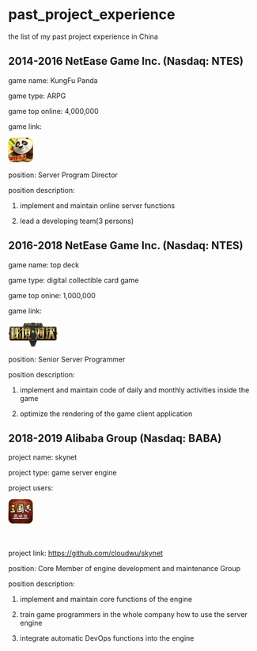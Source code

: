 # past_project_experience
the list of my past project experience in China

## 2014-2016 NetEase Game Inc. (Nasdaq: NTES)


game name: KungFu Panda

game type: ARPG

game top online: 4,000,000

game link: <a href="https://www.taptap.com/app/6529?hreflang=zh_CN"><div><img src="/gongfu panda.png" width="50" height="50"></div></a>

position: Server Program Director

position description:

1. implement and maintain online server functions

2. lead a developing team(3 persons)


## 2016-2018 NetEase Game Inc. (Nasdaq: NTES)


game name: top deck

game type: digital collectible card game

game top onine: 1,000,000

game link: <a href="https://www.taptap.com/app/45987"><div><img src="/logo.webp" width="100" height="50"></div></a>

position: Senior Server Programmer

position description:

1. implement and maintain code of daily and monthly activities inside the game

2. optimize the rendering of the game client application


## 2018-2019 Alibaba Group (Nasdaq: BABA)


project name: skynet

project type: game server engine

project users:

<a href="https://sgzzlb.lingxigames.com/"><div><img src="/sanguo.jpeg" width="50" height="50"></div></a>
<a href=""><div><img src=""></div></a>
<a href=""><div><img src=""></div></a>

project link: https://github.com/cloudwu/skynet

position: Core Member of engine development and maintenance Group

position description:

1. implement and maintain core functions of the engine

2. train game programmers in the whole company how to use the server engine

3. integrate automatic DevOps functions into the engine
